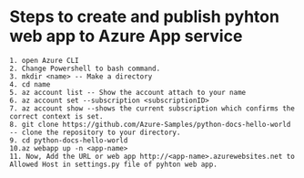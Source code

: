 # Steps to create and publish pyhton web app to Azure App service

    1. open Azure CLI 
    2. Change Powershell to bash command.
    3. mkdir <name> -- Make a directory
    4. cd name
    5. az account list -- Show the account attach to your name 
    6. az account set --subscription <subscriptionID>
    7. az account show --shows the current subscription which confirms the correct context is set.
    8. git clone https://github.com/Azure-Samples/python-docs-hello-world -- clone the repository to your directory.
    9. cd python-docs-hello-world
    10.az webapp up -n <app-name>
    11. Now, Add the URL or web app http://<app-name>.azurewebsites.net to Allowed Host in settings.py file of pyhton web app.


